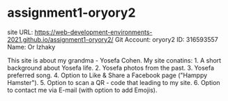 # assignment1-oryory2



site URL: https://web-development-environments-2021.github.io/assignment1-oryory2/
Git Account: oryory2
ID: 316593557
Name: Or Izhaky

This site is about my grandma - Yosefa Cohen.
My site conatins:
	1. A short background about Yosefa life.
	2. Yosefa photos from the past.
	3. Yosefa preferred song.
	4. Option to Like & Share a Facebook page ("Hamppy Hamster").
	5. Option to scan a QR - code that leading to my site.
	6. Option to contact me via E-mail (with option to add Emojis).
